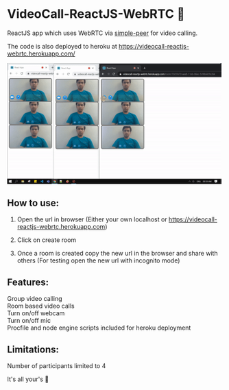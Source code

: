 # VideoCall-ReactJS-WebRTC :loudspeaker:
ReactJS app which uses WebRTC via [simple-peer](https://www.npmjs.com/package/simple-peer) for video calling.

The code is also deployed to heroku at https://videocall-reactjs-webrtc.herokuapp.com/

<img src="https://raw.githubusercontent.com/harshalrj25/MasterAssetsRepo/master/videocall.gif" width="500">

## How to use:
 1) Open the url in browser (Either your own localhost or https://videocall-reactjs-webrtc.herokuapp.com)

 2) Click on create room

 3) Once a room is created copy the new url in the browser and share with others (For testing open the new url with incognito mode)


## Features:
 Group video calling<br>
 Room based video calls<br>
 Turn on/off webcam<br>
 Turn on/off mic<br>
 Procfile and node engine scripts included for heroku deployment<br>
 

## Limitations:

 Number of participants limited to 4



It's all your's :gift: 
